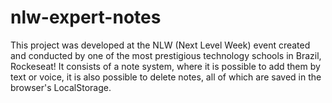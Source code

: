 # nlw-expert-notes
This project was developed at the NLW (Next Level Week) event created and conducted by one of the most prestigious technology schools in Brazil, Rockeseat! It consists of a note system, where it is possible to add them by text or voice, it is also possible to delete notes, all of which are saved in the browser's LocalStorage.

